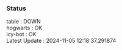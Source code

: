 ### Status


table : DOWN  
hogwarts : OK  
icy-bot : OK  
Latest Update : 2024-11-05 12:18:37.291874
